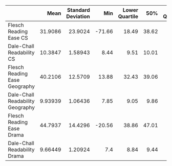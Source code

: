 |                                  |     Mean |   Standard Deviation |    Min |   Lower Quartile |   50% |   Upper Quartile |   Max |
|:---------------------------------|---------:|---------------------:|-------:|-----------------:|------:|-----------------:|------:|
| Flesch Reading Ease CS           | 31.9086  |             23.9024  | -71.66 |            18.49 | 38.62 |            46.57 | 68.91 |
| Dale-Chall Readability CS        | 10.3847  |              1.58943 |   8.44 |             9.51 | 10.01 |            10.74 | 16.43 |
| Flesch Reading Ease Geography    | 40.2106  |             12.5709  |  13.88 |            32.43 | 39.06 |            48.3  | 67.89 |
| Dale-Chall Readability Geography |  9.93939 |              1.06436 |   7.85 |             9.05 |  9.86 |            10.73 | 13.01 |
| Flesch Reading Ease Drama        | 44.7937  |             14.4296  | -20.56 |            38.86 | 47.01 |            52.39 | 63.59 |
| Dale-Chall Readability Drama     |  9.66449 |              1.20924 |   7.4  |             8.84 |  9.44 |            10    | 14.14 |